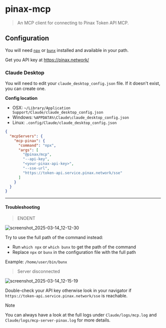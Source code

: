 # pinax-mcp

> An MCP client for connecting to Pinax Token API MCP.

## Configuration

You will need [`npx`](https://docs.npmjs.com/downloading-and-installing-node-js-and-npm) or [`bunx`](https://bun.sh/) installed and available in your path.

Get you API key at https://pinax.network/

### Claude Desktop

You will need to edit your `claude_desktop_config.json` file. If it doesn't exist, you can create one.

**Config location**
- OSX: `~/Library/Application Support/Claude/claude_desktop_config.json`
- Windows: `%APPDATA%\Claude\claude_desktop_config.json`
- Linux: `.config/Claude/claude_desktop_config.json`

```json
{
  "mcpServers": {
    "mcp-pinax": {
      "command": "npx",
      "args": [
        "@pinax/mcp",
        "--api-key",
        "<your-pinax-api-key>",
        "--sse-url",
        "https://token-api.service.pinax.network/sse"
      ]
    }
  }
}
```

---
#### Troubleshooting

> ENOENT

![screenshot_2025-03-14_12-12-30](https://github.com/user-attachments/assets/b8d6c4e8-9af5-4168-9f45-00939386a469)

Try to use the full path of the command instead:
- Run `which npx` or `which bunx` to get the path of the command
- Replace `npx` or `bunx` in the configuration file with the full path

Example: `/home/user/bin/bunx`

> Server disconnected

![screenshot_2025-03-14_12-15-19](https://github.com/user-attachments/assets/24981bc1-5976-4bda-8a54-3f6ab53a4a5e)

Double-check your API key otherwise look in your navigator if `https://token-api.service.pinax.network/sse` is reachable.

> [!NOTE]
> You can always have a look at the full logs under `Claude/logs/mcp.log` and `Claude/logs/mcp-server-pinax.log` for more details.
